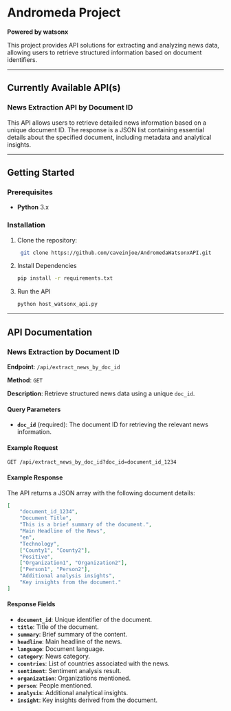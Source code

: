 # Andromeda Project
**Powered by watsonx**

This project provides API solutions for extracting and analyzing news data, allowing users to retrieve structured information based on document identifiers.

---

## Currently Available API(s)

### News Extraction API by Document ID

This API allows users to retrieve detailed news information based on a unique document ID. The response is a JSON list containing essential details about the specified document, including metadata and analytical insights.

---

## Getting Started

### Prerequisites
- **Python** 3.x

### Installation
1. Clone the repository:
   ```bash
    git clone https://github.com/caveinjoe/AndromedaWatsonxAPI.git
    ```
2. Install Dependencies
    ```bash
    pip install -r requirements.txt
    ```
3. Run the API
    ```bash
    python host_watsonx_api.py
    ```

---

## API Documentation

### News Extraction by Document ID

**Endpoint**: `/api/extract_news_by_doc_id`

**Method**: `GET`

**Description**: Retrieve structured news data using a unique `doc_id`.

#### Query Parameters
- **`doc_id`** (required): The document ID for retrieving the relevant news information.

#### Example Request

```http
GET /api/extract_news_by_doc_id?doc_id=document_id_1234
```

#### Example Response

The API returns a JSON array with the following document details:

```json
[
    "document_id_1234",
    "Document Title",
    "This is a brief summary of the document.",
    "Main Headline of the News",
    "en",
    "Technology",
    ["County1", "County2"],
    "Positive",
    ["Organization1", "Organization2"],
    ["Person1", "Person2"],
    "Additional analysis insights",
    "Key insights from the document."
]
```
#### Response Fields
- **`document_id`**: Unique identifier of the document.
- **`title`**: Title of the document.
- **`summary`**: Brief summary of the content.
- **`headline`**: Main headline of the news.
- **`language`**: Document language.
- **`category`**: News category.
- **`countries`**: List of countries associated with the news.
- **`sentiment`**: Sentiment analysis result.
- **`organization`**: Organizations mentioned.
- **`person`**: People mentioned.
- **`analysis`**: Additional analytical insights.
- **`insight`**: Key insights derived from the document.



